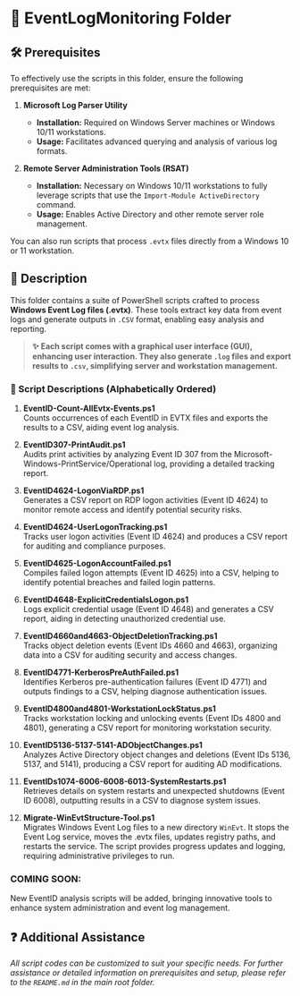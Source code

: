 # 📂 EventLogMonitoring Folder

## 🛠️ Prerequisites

To effectively use the scripts in this folder, ensure the following prerequisites are met:

1. **Microsoft Log Parser Utility**  
   - **Installation:** Required on Windows Server machines or Windows 10/11 workstations.  
   - **Usage:** Facilitates advanced querying and analysis of various log formats.

2. **Remote Server Administration Tools (RSAT)**  
   - **Installation:** Necessary on Windows 10/11 workstations to fully leverage scripts that use the `Import-Module ActiveDirectory` command.  
   - **Usage:** Enables Active Directory and other remote server role management.

You can also run scripts that process `.evtx` files directly from a Windows 10 or 11 workstation.

## 📄 Description

This folder contains a suite of PowerShell scripts crafted to process **Windows Event Log files (.evtx)**. These tools extract key data from event logs and generate outputs in `.CSV` format, enabling easy analysis and reporting.

> **✨ Each script comes with a graphical user interface (GUI), enhancing user interaction. They also generate `.log` files and export results to `.csv`, simplifying server and workstation management.**

### 📜 Script Descriptions (Alphabetically Ordered)

1. **EventID-Count-AllEvtx-Events.ps1**  
   Counts occurrences of each EventID in EVTX files and exports the results to a CSV, aiding event log analysis.

2. **EventID307-PrintAudit.ps1**  
   Audits print activities by analyzing Event ID 307 from the Microsoft-Windows-PrintService/Operational log, providing a detailed tracking report.

3. **EventID4624-LogonViaRDP.ps1**  
   Generates a CSV report on RDP logon activities (Event ID 4624) to monitor remote access and identify potential security risks.

4. **EventID4624-UserLogonTracking.ps1**  
   Tracks user logon activities (Event ID 4624) and produces a CSV report for auditing and compliance purposes.

5. **EventID4625-LogonAccountFailed.ps1**  
   Compiles failed logon attempts (Event ID 4625) into a CSV, helping to identify potential breaches and failed login patterns.

6. **EventID4648-ExplicitCredentialsLogon.ps1**  
   Logs explicit credential usage (Event ID 4648) and generates a CSV report, aiding in detecting unauthorized credential use.

7. **EventID4660and4663-ObjectDeletionTracking.ps1**  
   Tracks object deletion events (Event IDs 4660 and 4663), organizing data into a CSV for auditing security and access changes.

8. **EventID4771-KerberosPreAuthFailed.ps1**  
   Identifies Kerberos pre-authentication failures (Event ID 4771) and outputs findings to a CSV, helping diagnose authentication issues.

9. **EventID4800and4801-WorkstationLockStatus.ps1**  
   Tracks workstation locking and unlocking events (Event IDs 4800 and 4801), generating a CSV report for monitoring workstation security.

10. **EventID5136-5137-5141-ADObjectChanges.ps1**  
    Analyzes Active Directory object changes and deletions (Event IDs 5136, 5137, and 5141), producing a CSV report for auditing AD modifications.

11. **EventIDs1074-6006-6008-6013-SystemRestarts.ps1**  
    Retrieves details on system restarts and unexpected shutdowns (Event ID 6008), outputting results in a CSV to diagnose system issues.

12. **Migrate-WinEvtStructure-Tool.ps1**  
   Migrates Windows Event Log files to a new directory `WinEvt`. It stops the Event Log service, moves the .evtx files, updates registry paths, and restarts the service. The script provides progress updates and logging, requiring administrative privileges to run.

### COMING SOON:
New EventID analysis scripts will be added, bringing innovative tools to enhance system administration and event log management.

## ❓ Additional Assistance

*All script codes can be customized to suit your specific needs. For further assistance or detailed information on prerequisites and setup, please refer to the `README.md` in the main root folder.*
